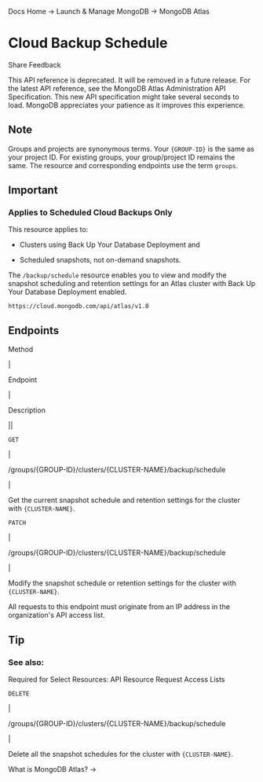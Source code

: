 Docs Home → Launch & Manage MongoDB → MongoDB Atlas

# Cloud Backup Schedule

Share Feedback

This API reference is deprecated. It will be removed in a future release. For
the latest API reference, see the MongoDB Atlas Administration API
Specification. This new API specification might take several seconds to load.
MongoDB appreciates your patience as it improves this experience.

## Note

Groups and projects are synonymous terms. Your `{GROUP-ID}` is the same as
your project ID. For existing groups, your group/project ID remains the same.
The resource and corresponding endpoints use the term `groups`.

## Important

### Applies to Scheduled Cloud Backups Only

This resource applies to:

  * Clusters using Back Up Your Database Deployment and

  * Scheduled snapshots, not on-demand snapshots.

The `/backup/schedule` resource enables you to view and modify the snapshot
scheduling and retention settings for an Atlas cluster with Back Up Your
Database Deployment enabled.

`https://cloud.mongodb.com/api/atlas/v1.0`

## Endpoints

Method

|

Endpoint

|

Description  
  
||  
  
`GET`

|

/groups/{GROUP-ID}/clusters/{CLUSTER-NAME}/backup/schedule

|

Get the current snapshot schedule and retention settings for the cluster with
`{CLUSTER-NAME}`.  
  
`PATCH`

|

/groups/{GROUP-ID}/clusters/{CLUSTER-NAME}/backup/schedule

|

Modify the snapshot schedule or retention settings for the cluster with
`{CLUSTER-NAME}`.

All requests to this endpoint must originate from an IP address in the
organization's API access list.

## Tip

### See also:

Required for Select Resources: API Resource Request Access Lists  
  
`DELETE`

|

/groups/{GROUP-ID}/clusters/{CLUSTER-NAME}/backup/schedule

|

Delete all the snapshot schedules for the cluster with `{CLUSTER-NAME}`.  
  
What is MongoDB Atlas? →

